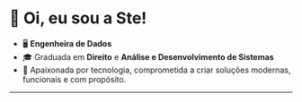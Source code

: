 # 🎀 Oi, eu sou a Ste! 

- 🖥️ **Engenheira de Dados**  
- 🎓 Graduada em **Direito** e **Análise e Desenvolvimento de Sistemas**  
- 🧠 Apaixonada por tecnologia, comprometida a criar soluções modernas, funcionais e com propósito.

---
